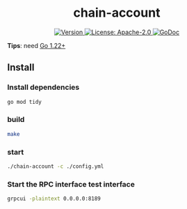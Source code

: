 <!--
parent:
  order: false
-->

<div align="center">
  <h1> chain-account </h1>
</div>

<div align="center">
  <a href="https://github.com/the-web3/rpc-service/releases/latest">
    <img alt="Version" src="https://img.shields.io/github/tag/the-web3/rpc-service.svg" />
  </a>
  <a href="https://github.com/the-web3/rpc-service/blob/main/LICENSE">
    <img alt="License: Apache-2.0" src="https://img.shields.io/github/license/the-web3/rpc-service.svg" />
  </a>
  <a href="https://pkg.go.dev/github.com/the-web3/rpc-service">
    <img alt="GoDoc" src="https://godoc.org/github.com/the-web3/rpc-service?status.svg" />
  </a>
</div>


**Tips**: need [Go 1.22+](https://golang.org/dl/)

## Install

### Install dependencies
```bash
go mod tidy
```
### build
```bash
make 
```

### start
```bash
./chain-account -c ./config.yml
```

### Start the RPC interface test interface

```bash
grpcui -plaintext 0.0.0.0:8189
```